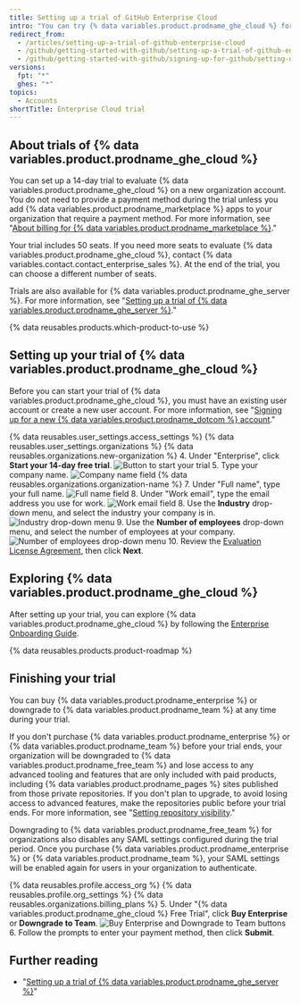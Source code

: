 ```yaml
---
title: Setting up a trial of GitHub Enterprise Cloud
intro: "You can try {% data variables.product.prodname_ghe_cloud %} for free."
redirect_from:
  - /articles/setting-up-a-trial-of-github-enterprise-cloud
  - /github/getting-started-with-github/setting-up-a-trial-of-github-enterprise-cloud
  - /github/getting-started-with-github/signing-up-for-github/setting-up-a-trial-of-github-enterprise-cloud
versions:
  fpt: "*"
  ghes: "*"
topics:
  - Accounts
shortTitle: Enterprise Cloud trial
---
```


## About trials of {% data variables.product.prodname_ghe_cloud %}

You can set up a 14-day trial to evaluate {% data variables.product.prodname_ghe_cloud %} on a new organization account. You do not need to provide a payment method during the trial unless you add {% data variables.product.prodname_marketplace %} apps to your organization that require a payment method. For more information, see "<a href="/articles/about-billing-for-github-marketplace/" class="dotcom-only">About billing for {% data variables.product.prodname_marketplace %}</a>."

Your trial includes 50 seats. If you need more seats to evaluate {% data variables.product.prodname_ghe_cloud %}, contact {% data variables.contact.contact_enterprise_sales %}. At the end of the trial, you can choose a different number of seats.

Trials are also available for {% data variables.product.prodname_ghe_server %}. For more information, see "[Setting up a trial of {% data variables.product.prodname_ghe_server %}](/articles/setting-up-a-trial-of-github-enterprise-server)."

{% data reusables.products.which-product-to-use %}

## Setting up your trial of {% data variables.product.prodname_ghe_cloud %}

Before you can start your trial of {% data variables.product.prodname_ghe_cloud %}, you must have an existing user account or create a new user account. For more information, see "<a href="/articles/signing-up-for-a-new-github-account" class="dotcom-only">Signing up for a new {% data variables.product.prodname_dotcom %} account</a>."

{% data reusables.user_settings.access_settings %}
{% data reusables.user_settings.organizations %}
{% data reusables.organizations.new-organization %} 4. Under "Enterprise", click **Start your 14-day free trial**.
![Button to start your trial](/assets/images/help/organizations/start-trial-button.png) 5. Type your company name.
![Company name field](/assets/images/help/organizations/company-name-field.png)
{% data reusables.organizations.organization-name %} 7. Under "Full name", type your full name.
![Full name field](/assets/images/help/organizations/full-name-field.png) 8. Under "Work email", type the email address you use for work.
![Work email field](/assets/images/help/organizations/work-email-field.png) 8. Use the **Industry** drop-down menu, and select the industry your company is in.
![Industry drop-down menu](/assets/images/help/organizations/industry-drop-down.png) 9. Use the **Number of employees** drop-down menu, and select the number of employees at your company.
![Number of employees drop-down menu](/assets/images/help/organizations/employees-drop-down.png) 10. Review the <a href="/articles/github-enterprise-cloud-evaluation-agreement" class="dotcom-only">Evaluation License Agreement</a>, then click **Next**.

## Exploring {% data variables.product.prodname_ghe_cloud %}

After setting up your trial, you can explore {% data variables.product.prodname_ghe_cloud %} by following the [Enterprise Onboarding Guide](https://resources.github.com/enterprise-onboarding/).

{% data reusables.products.product-roadmap %}

## Finishing your trial

You can buy {% data variables.product.prodname_enterprise %} or downgrade to {% data variables.product.prodname_team %} at any time during your trial.

If you don't purchase {% data variables.product.prodname_enterprise %} or {% data variables.product.prodname_team %} before your trial ends, your organization will be downgraded to {% data variables.product.prodname_free_team %} and lose access to any advanced tooling and features that are only included with paid products, including {% data variables.product.prodname_pages %} sites published from those private repositories. If you don't plan to upgrade, to avoid losing access to advanced features, make the repositories public before your trial ends. For more information, see "[Setting repository visibility](/articles/setting-repository-visibility)."

Downgrading to {% data variables.product.prodname_free_team %} for organizations also disables any SAML settings configured during the trial period. Once you purchase {% data variables.product.prodname_enterprise %} or {% data variables.product.prodname_team %}, your SAML settings will be enabled again for users in your organization to authenticate.

{% data reusables.profile.access_org %}
{% data reusables.profile.org_settings %}
{% data reusables.organizations.billing_plans %} 5. Under "{% data variables.product.prodname_ghe_cloud %} Free Trial", click **Buy Enterprise** or **Downgrade to Team**.
![Buy Enterprise and Downgrade to Team buttons](/assets/images/help/organizations/finish-trial-buttons.png) 6. Follow the prompts to enter your payment method, then click **Submit**.

## Further reading

- "[Setting up a trial of {% data variables.product.prodname_ghe_server %}](/articles/setting-up-a-trial-of-github-enterprise-server)"

